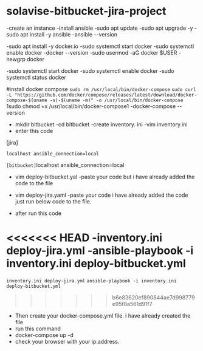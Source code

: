 # solavise-bitbucket-jira-project

-create an instance
-install ansible
-sudo apt update 
-sudo apt upgrade -y
-sudo apt install -y ansible
-ansible --version

-sudo apt install -y docker.io
-sudo systemctl start docker
-sudo systemctl enable docker
-docker --version
-sudo usermod -aG docker $USER
-newgrp docker

-sudo systemctl start docker
-sudo systemctl enable docker
-sudo systemctl status docker

#install docker compose
`sudo rm /usr/local/bin/docker-compose`
`sudo curl -L "https://github.com/docker/compose/releases/latest/download/docker-compose-$(uname -s)-$(uname -m)" -o /usr/local/bin/docker-compose`
1sudo chmod +x /usr/local/bin/docker-compose1
-docker-compose --version
- mkdir bitbucket
-cd bitbucket
-create inventory. ini
-vim inventory.ini
- enter this code
  
 [jira]

`localhost ansible_connection=local`

` [bitbucket]
`localhost ansible_connection=local

- vim deploy-bitbucket.yal   -paste your code but i have already added the  code to the file

- vim deploy-jira.yaml -paste your code i have already added the code just run below code to the file.

- after run this code

<<<<<<< HEAD
-inventory.ini deploy-jira.yml
-ansible-playbook -i inventory.ini deploy-bitbucket.yml
=======
  `inventory.ini deploy-jira.yml`
`ansible-playbook -i inventory.ini deploy-bitbucket.yml`
>>>>>>> b6e83620ef890844ae7d998779e95f8a561d91f7

- Then create your docker-compose.yml file. i have already created the file 
- run this command 
- docker-compose up -d
- check your browser with your ip:address.



